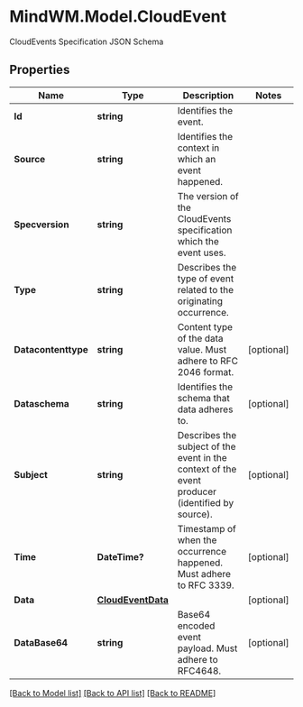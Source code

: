 # MindWM.Model.CloudEvent
CloudEvents Specification JSON Schema

## Properties

Name | Type | Description | Notes
------------ | ------------- | ------------- | -------------
**Id** | **string** | Identifies the event. | 
**Source** | **string** | Identifies the context in which an event happened. | 
**Specversion** | **string** | The version of the CloudEvents specification which the event uses. | 
**Type** | **string** | Describes the type of event related to the originating occurrence. | 
**Datacontenttype** | **string** | Content type of the data value. Must adhere to RFC 2046 format. | [optional] 
**Dataschema** | **string** | Identifies the schema that data adheres to. | [optional] 
**Subject** | **string** | Describes the subject of the event in the context of the event producer (identified by source). | [optional] 
**Time** | **DateTime?** | Timestamp of when the occurrence happened. Must adhere to RFC 3339. | [optional] 
**Data** | [**CloudEventData**](CloudEventData.md) |  | [optional] 
**DataBase64** | **string** | Base64 encoded event payload. Must adhere to RFC4648. | [optional] 

[[Back to Model list]](../README.md#documentation-for-models) [[Back to API list]](../README.md#documentation-for-api-endpoints) [[Back to README]](../README.md)

